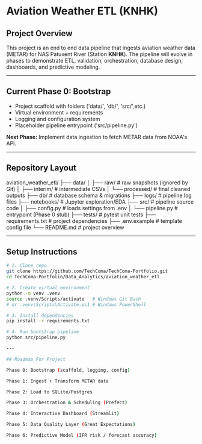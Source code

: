 # Aviation Weather ETL (KNHK)

## Project Overview
This project is an end to end data pipeline that ingests aviation weather data (METAR) for NAS Patuxent River (Station **KNHK**). The pipeline will evolve in phases to demonstrate ETL, validation, orchestration, database design, dashboards, and predictive modeling.

---

## Current Phase 0: Bootstrap
- Project scaffold with folders ('data/', 'db/', 'src/',etc.)
- Virtual environment + requirements
- Logging and configuration system
- Placeholder pipeline entrypoint ('src/pipeline.py')

**Next Phase:** Implement data ingestion to fetch METAR data from NOAA's API.

---

## Repository Layout

aviation_weather_etl/
├── data/
│ ├── raw/ # raw snapshots (ignored by Git)
│ ├── interim/ # intermediate CSVs
│ └── processed/ # final cleaned outputs
├── db/ # database schema & migrations
├── logs/ # pipeline log files
├── notebooks/ # Jupyter exploration/EDA
├── src/ # pipeline source code
│ ├── config.py # loads settings from .env
│ └── pipeline.py # entrypoint (Phase 0 stub)
├── tests/ # pytest unit tests
├── requirements.txt # project dependencies
├── .env.example # template config file
└── README.md # project overview

---

## Setup Instructions
```bash
# 1. Clone repo
git clone https://github.com/TechComa/TechComa-Portfolio.git
cd TechComa-Portfolio/Data_Analytics/aviation_weather_etl

# 2. Create virtual environment
python -m venv .venv
source .venv/Scripts/activate   # Windows Git Bash
# or .venv\Scripts\Activate.ps1 # Windows PowerShell

# 3. Install dependencies
pip install -r requirements.txt

# 4. Run bootstrap pipeline
python src/pipeline.py

---

## Roadmap For Project

Phase 0: Bootstrap (scaffold, logging, config)

Phase 1: Ingest + Transform METAR data

Phase 2: Load to SQLite/Postgres

Phase 3: Orchestration & Scheduling (Prefect)

Phase 4: Interactive Dashboard (Streamlit)

Phase 5: Data Quality Layer (Great Expectations)

Phase 6: Predictive Model (IFR risk / forecast accuracy)